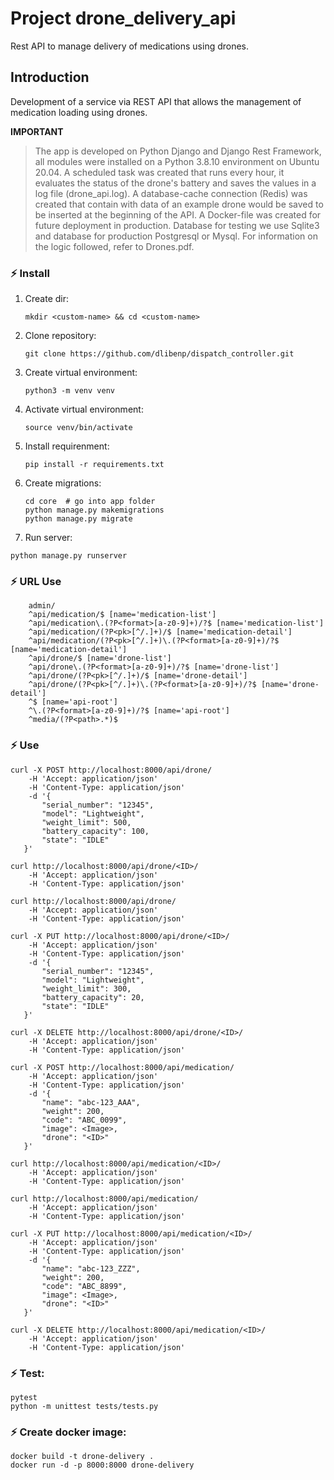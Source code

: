 # Project drone_delivery_api
Rest API to manage delivery of medications using drones.

## Introduction
Development of a service via REST API that allows the management of medication loading using drones.


**IMPORTANT**
> The app is developed on Python Django and Django Rest Framework, all modules were installed on a Python 3.8.10 environment on Ubuntu 20.04.
> A scheduled task was created that runs every hour, it evaluates the status of the drone's battery and saves the values ​​in a log file (drone_api.log).
> A database-cache connection (Redis) was created that contain with data of an example drone would be saved to be inserted at the beginning of the API.
> A Docker-file was created for future deployment in production.
> Database for testing we use Sqlite3 and database for production Postgresql or Mysql.
> For information on the logic followed, refer to Drones.pdf.

### ⚡ Install
1. Create dir:
   ```shell
   mkdir <custom-name> && cd <custom-name>
   ```
3. Clone repository:
   ```shell
   git clone https://github.com/dlibenp/dispatch_controller.git
   ```
4. Create virtual environment:
   ```shell
   python3 -m venv venv
   ```
6. Activate virtual environment:
   ```shell
   source venv/bin/activate
   ```
8. Install requirenment:
   ```shell
   pip install -r requirements.txt
   ```
9. Create migrations:
   ```shell
   cd core  # go into app folder
   python manage.py makemigrations
   python manage.py migrate
   ```
10. Run server:
   ```shell
   python manage.py runserver
   ```

### ⚡ URL Use
```shell
    admin/
    ^api/medication/$ [name='medication-list']
    ^api/medication\.(?P<format>[a-z0-9]+)/?$ [name='medication-list']
    ^api/medication/(?P<pk>[^/.]+)/$ [name='medication-detail']
    ^api/medication/(?P<pk>[^/.]+)\.(?P<format>[a-z0-9]+)/?$ [name='medication-detail']
    ^api/drone/$ [name='drone-list']
    ^api/drone\.(?P<format>[a-z0-9]+)/?$ [name='drone-list']
    ^api/drone/(?P<pk>[^/.]+)/$ [name='drone-detail']
    ^api/drone/(?P<pk>[^/.]+)\.(?P<format>[a-z0-9]+)/?$ [name='drone-detail']
    ^$ [name='api-root']
    ^\.(?P<format>[a-z0-9]+)/?$ [name='api-root']
    ^media/(?P<path>.*)$
```

### ⚡ Use
```shell
curl -X POST http://localhost:8000/api/drone/ 
    -H 'Accept: application/json' 
    -H 'Content-Type: application/json' 
    -d '{
       "serial_number": "12345",
       "model": "Lightweight",
       "weight_limit": 500,
       "battery_capacity": 100,
       "state": "IDLE"
   }'

curl http://localhost:8000/api/drone/<ID>/ 
    -H 'Accept: application/json' 
    -H 'Content-Type: application/json'

curl http://localhost:8000/api/drone/ 
    -H 'Accept: application/json' 
    -H 'Content-Type: application/json'

curl -X PUT http://localhost:8000/api/drone/<ID>/ 
    -H 'Accept: application/json' 
    -H 'Content-Type: application/json' 
    -d '{
       "serial_number": "12345",
       "model": "Lightweight",
       "weight_limit": 300,
       "battery_capacity": 20,
       "state": "IDLE"
   }'

curl -X DELETE http://localhost:8000/api/drone/<ID>/ 
    -H 'Accept: application/json' 
    -H 'Content-Type: application/json'

curl -X POST http://localhost:8000/api/medication/ 
    -H 'Accept: application/json' 
    -H 'Content-Type: application/json' 
    -d '{
       "name": "abc-123_AAA",
       "weight": 200,
       "code": "ABC_0099",
       "image": <Image>,
       "drone": "<ID>"
   }'

curl http://localhost:8000/api/medication/<ID>/ 
    -H 'Accept: application/json' 
    -H 'Content-Type: application/json'

curl http://localhost:8000/api/medication/ 
    -H 'Accept: application/json' 
    -H 'Content-Type: application/json'

curl -X PUT http://localhost:8000/api/medication/<ID>/ 
    -H 'Accept: application/json' 
    -H 'Content-Type: application/json' 
    -d '{
       "name": "abc-123_ZZZ",
       "weight": 200,
       "code": "ABC_8899",
       "image": <Image>,
       "drone": "<ID>"
   }'

curl -X DELETE http://localhost:8000/api/medication/<ID>/ 
    -H 'Accept: application/json' 
    -H 'Content-Type: application/json'
```

### ⚡ Test:
```shell
pytest
python -m unittest tests/tests.py
```

### ⚡ Create docker image:
```shell
docker build -t drone-delivery .
docker run -d -p 8000:8000 drone-delivery
```
